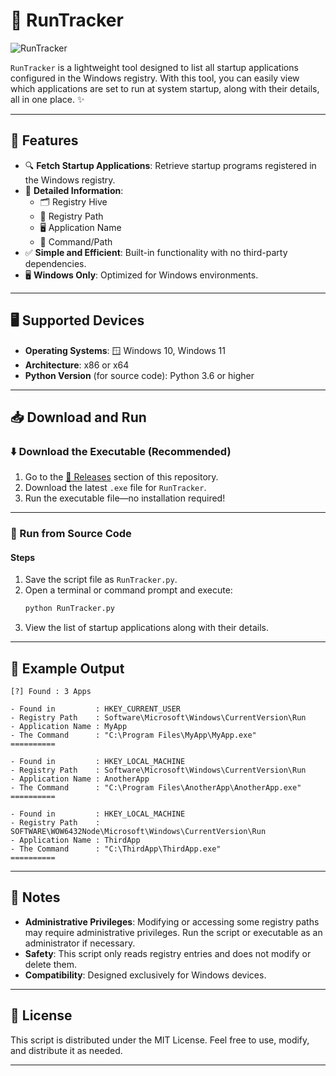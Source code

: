 
# 🚀 RunTracker

![RunTracker](https://github.com/user-attachments/assets/d0ba00fc-5d25-47cf-a935-a4f8dfc0d38f)

`RunTracker` is a lightweight tool designed to list all startup applications configured in the Windows registry. With this tool, you can easily view which applications are set to run at system startup, along with their details, all in one place. ✨

---

## 🌟 Features

- 🔍 **Fetch Startup Applications**: Retrieve startup programs registered in the Windows registry.
- 📂 **Detailed Information**:
  - 🗂️ Registry Hive
  - 📁 Registry Path
  - 🖥️ Application Name
  - 📜 Command/Path
- ✅ **Simple and Efficient**: Built-in functionality with no third-party dependencies.
- 🖥️ **Windows Only**: Optimized for Windows environments.

---

## 🖥️ Supported Devices

- **Operating Systems**: 🪟 Windows 10, Windows 11
- **Architecture**: x86 or x64
- **Python Version** (for source code): Python 3.6 or higher

---

## 📥 Download and Run

### **⬇️ Download the Executable (Recommended)**

1. Go to the [🚀 Releases](https://github.com/AnonShade/RunTracker/releases) section of this repository.
2. Download the latest `.exe` file for `RunTracker`.
3. Run the executable file—no installation required!

---

### **🐍 Run from Source Code**

#### **Steps**

1. Save the script file as `RunTracker.py`.
2. Open a terminal or command prompt and execute:
   ```bash
   python RunTracker.py
   ```
3. View the list of startup applications along with their details.

---

## 📖 Example Output

```
[?] Found : 3 Apps

- Found in         : HKEY_CURRENT_USER
- Registry Path    : Software\Microsoft\Windows\CurrentVersion\Run
- Application Name : MyApp
- The Command      : "C:\Program Files\MyApp\MyApp.exe"
==========

- Found in         : HKEY_LOCAL_MACHINE
- Registry Path    : Software\Microsoft\Windows\CurrentVersion\Run
- Application Name : AnotherApp
- The Command      : "C:\Program Files\AnotherApp\AnotherApp.exe"
==========

- Found in         : HKEY_LOCAL_MACHINE
- Registry Path    : SOFTWARE\WOW6432Node\Microsoft\Windows\CurrentVersion\Run
- Application Name : ThirdApp
- The Command      : "C:\ThirdApp\ThirdApp.exe"
==========
```

---

## 📝 Notes

- **Administrative Privileges**: Modifying or accessing some registry paths may require administrative privileges. Run the script or executable as an administrator if necessary.
- **Safety**: This script only reads registry entries and does not modify or delete them.
- **Compatibility**: Designed exclusively for Windows devices.

---

## 📜 License
This script is distributed under the MIT License. Feel free to use, modify, and distribute it as needed.

---
